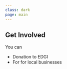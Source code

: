 ```yaml
---
class: dark
page: main
---
```


## Get Involved

You can
- Donation to EDGI
- For for local businesses